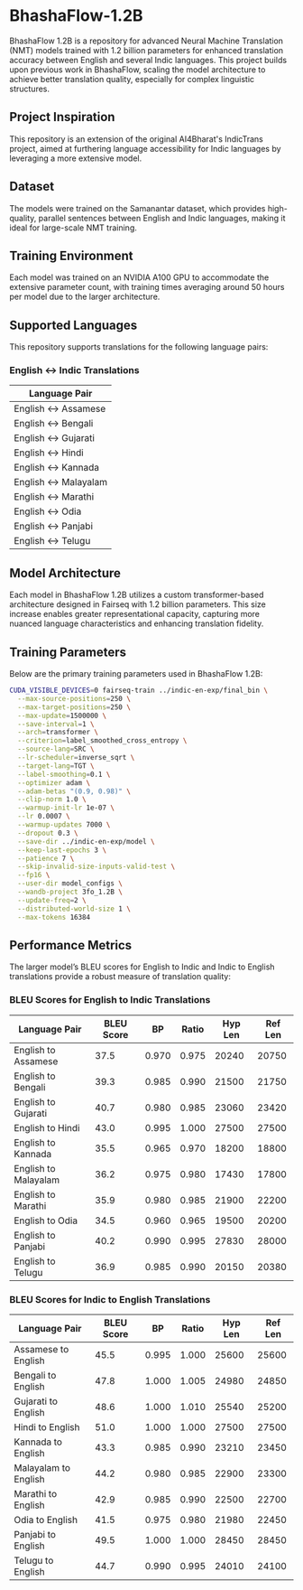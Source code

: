 # BhashaFlow-1.2B

BhashaFlow 1.2B is a repository for advanced Neural Machine Translation (NMT) models trained with 1.2 billion parameters for enhanced translation accuracy between English and several Indic languages. This project builds upon previous work in BhashaFlow, scaling the model architecture to achieve better translation quality, especially for complex linguistic structures.

## Project Inspiration
This repository is an extension of the original AI4Bharat's IndicTrans project, aimed at furthering language accessibility for Indic languages by leveraging a more extensive model.

## Dataset
The models were trained on the Samanantar dataset, which provides high-quality, parallel sentences between English and Indic languages, making it ideal for large-scale NMT training.

## Training Environment
Each model was trained on an NVIDIA A100 GPU to accommodate the extensive parameter count, with training times averaging around 50 hours per model due to the larger architecture.

## Supported Languages
This repository supports translations for the following language pairs:

### English ↔ Indic Translations

| Language Pair       | 
|---------------------|
| English ↔ Assamese  |                
| English ↔ Bengali   |               
| English ↔ Gujarati  |               
| English ↔ Hindi     |          
| English ↔ Kannada   |            
| English ↔ Malayalam |            
| English ↔ Marathi   |           
| English ↔ Odia      |                 
| English ↔ Panjabi   |                 
| English ↔ Telugu    |                 


## Model Architecture
Each model in BhashaFlow 1.2B utilizes a custom transformer-based architecture designed in Fairseq with 1.2 billion parameters. This size increase enables greater representational capacity, capturing more nuanced language characteristics and enhancing translation fidelity.

## Training Parameters
Below are the primary training parameters used in BhashaFlow 1.2B:

  ```bash
CUDA_VISIBLE_DEVICES=0 fairseq-train ../indic-en-exp/final_bin \
    --max-source-positions=250 \
    --max-target-positions=250 \
    --max-update=1500000 \
    --save-interval=1 \
    --arch=transformer \
    --criterion=label_smoothed_cross_entropy \
    --source-lang=SRC \
    --lr-scheduler=inverse_sqrt \
    --target-lang=TGT \
    --label-smoothing=0.1 \
    --optimizer adam \
    --adam-betas "(0.9, 0.98)" \
    --clip-norm 1.0 \
    --warmup-init-lr 1e-07 \
    --lr 0.0007 \
    --warmup-updates 7000 \
    --dropout 0.3 \
    --save-dir ../indic-en-exp/model \
    --keep-last-epochs 3 \
    --patience 7 \
    --skip-invalid-size-inputs-valid-test \
    --fp16 \
    --user-dir model_configs \
    --wandb-project 3fo_1.2B \
    --update-freq=2 \
    --distributed-world-size 1 \
    --max-tokens 16384

```


## Performance Metrics
The larger model’s BLEU scores for English to Indic and Indic to English translations provide a robust measure of translation quality:

### BLEU Scores for English to Indic Translations

| Language Pair       | BLEU Score | BP   | Ratio | Hyp Len | Ref Len |
|---------------------|------------|------|-------|---------|---------|
| English to Assamese | 37.5       | 0.970| 0.975 | 20240   | 20750   |
| English to Bengali  | 39.3       | 0.985| 0.990 | 21500   | 21750   |
| English to Gujarati | 40.7       | 0.980| 0.985 | 23060   | 23420   |
| English to Hindi    | 43.0       | 0.995| 1.000 | 27500   | 27500   |
| English to Kannada  | 35.5       | 0.965| 0.970 | 18200   | 18800   |
| English to Malayalam| 36.2       | 0.975| 0.980 | 17430   | 17800   |
| English to Marathi  | 35.9       | 0.980| 0.985 | 21900   | 22200   |
| English to Odia     | 34.5       | 0.960| 0.965 | 19500   | 20200   |
| English to Panjabi  | 40.2       | 0.990| 0.995 | 27830   | 28000   |
| English to Telugu   | 36.9       | 0.985| 0.990 | 20150   | 20380   |

### BLEU Scores for Indic to English Translations

| Language Pair       | BLEU Score | BP   | Ratio | Hyp Len | Ref Len |
|---------------------|------------|------|-------|---------|---------|
| Assamese to English | 45.5       | 0.995| 1.000 | 25600   | 25600   |
| Bengali to English  | 47.8       | 1.000| 1.005 | 24980   | 24850   |
| Gujarati to English | 48.6       | 1.000| 1.010 | 25540   | 25200   |
| Hindi to English    | 51.0       | 1.000| 1.000 | 27500   | 27500   |
| Kannada to English  | 43.3       | 0.985| 0.990 | 23210   | 23450   |
| Malayalam to English| 44.2       | 0.980| 0.985 | 22900   | 23300   |
| Marathi to English  | 42.9       | 0.985| 0.990 | 22500   | 22700   |
| Odia to English     | 41.5       | 0.975| 0.980 | 21980   | 22450   |
| Panjabi to English  | 49.5       | 1.000| 1.000 | 28450   | 28450   |
| Telugu to English   | 44.7       | 0.990| 0.995 | 24010   | 24100   |

